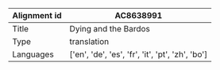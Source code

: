 |Alignment id | AC8638991
| --- | --- 
|Title | Dying and the Bardos 
|Type | translation
|Languages | ['en', 'de', 'es', 'fr', 'it', 'pt', 'zh', 'bo']